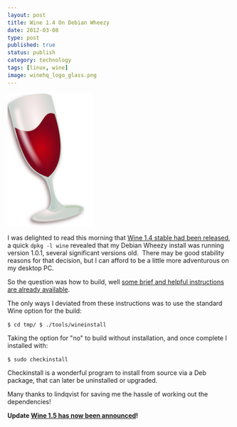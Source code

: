 ```yaml
--- 
layout: post 
title: Wine 1.4 On Debian Wheezy
date: 2012-03-08
type: post 
published: true 
status: publish
category: technology
tags: [linux, wine]
image: winehq_logo_glass.png
---
```


<img src="/assets/winehq_logo_glass.png" class="image-right" alt="Wine logo">

I was delighted to read this morning that [Wine 1.4 stable had been released](http://www.winehq.org/news/2012030701 "Wine 1.4 Released"), a
quick `dpkg -l wine` revealed that my Debian Wheezy install was running version 1.0.1,
several significant versions old.  There may be good stability reasons
for that decision, but I can afford to be a little more adventurous on
my desktop PC.

<!--more-->

So the question was how to build, well 
[some brief and helpful instructions are already available](http://verahill.blogspot.com/2012/03/wine-14-out-now-very-brief-build.html "Wine 1.4 out now -- very brief build instructions").

The only ways I deviated from these instructions was to use the standard
Wine option for the build:

    $ cd tmp/ $ ./tools/wineinstall

Taking the option for "no" to build without installation, and once
complete I installed with:

    $ sudo checkinstall

Checkinstall is a wonderful program to install from source via a Deb
package, that can later be uninstalled or upgraded.

Many thanks to lindqvist for saving me the hassle of working out the
dependencies!

**Update [Wine 1.5 has now been announced](http://www.winehq.org/announce/1.5.0 "Wine 1.5 Announcement")!**
